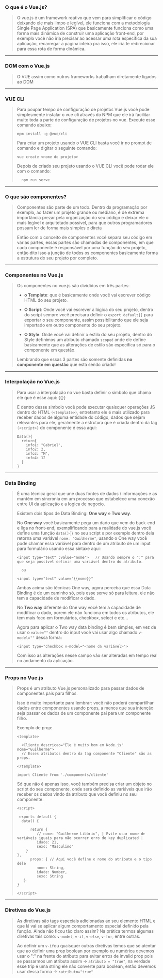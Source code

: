 ### **O que é o Vue.js?**

> O vue.js é um framework reativo que vem para simplificar o código deixando ele mais limpo e legível, ele funciona com a metodologia Single Page Application (SPA) que basicamente funciona como uma forma mais dinâmica de construir uma aplicação front-end, por exemplo você não iria precisar ao acessar uma rota especifica da sua aplicação, recarregar a pagina inteira pra isso, ele iria te redirecionar para essa rota de forma dinâmica.
---
### **DOM com o Vue.js**

> O VUE assim como outros frameworks trabalham diretamente ligados ao DOM
---
### **VUE CLI**

> Para poupar tempo de configuração de projetos Vue.js você pode simplesmente instalar o vue cli através do NPM que ele irá facilitar muito toda a parte de configuração de projetos no vue. Execute esse comando abaixo:
>
>     npm install -g @vue/cli 
>
> Para criar um projeto usando o VUE CLI basta você ir no prompt de comando e digitar o seguinte comando:
>
>     vue create <nome do projeto>
>
> Depois de criado seu projeto usando o VUE CLI você pode rodar ele com o comando: 
>
>       npm run serve
---
### **O que são componentes?**

> Componentes são parte de um todo. Dentro da programação por exemplo, ao fazer um projeto grande ou mediano, é de extrema importância prezar pela organização do seu código e deixar ele o mais legível e arquitetado possível, para que outros programadores possam ler de forma mais simples e direta
>
> Então com o conceito de componentes você separa seu código em varias partes, essas partes são chamadas de componentes, em que cada componente é responsável por uma função do seu projeto, então dito isso a junção de todos os componentes basicamente forma a estrutura do seu projeto por completo.
---

### **Componentes no Vue.js**

> Os componentes no vue.js são divididos em três partes:
>
> - **o Template**: que é basicamente onde você vai escrever código HTML do seu projeto.
>
> - **O Script**: Onde você vai escrever a lógica do seu projeto, dentro do script sempre você precisara definir o `export default{}` para exportar o seu componente, assim possibilitando que ele seja importado em outro componente do seu projeto.
>
> - **O Style**: Onde você vai definir o estilo do seu projeto, dentro do Style definimos um atributo chamado `scoped` onde ele define basicamente que as alterações de estilo são especifica só para o componente em questão.
>
> Lembrando que essas 3 partes são somente definidas **no componente em questão** que está sendo criado!
---
### **Interpolação no Vue.js**

> Para usar a interpolação no vue basta definir o simbolo que chama ele que é esse aqui: {{}}
>
> E dentro desse simbolo você pode executar quaisquer operações JS dentro do HTML `(<template>)`, entretanto ele é mais utilizado para receber dados de alguma entidade do código, dados que sejam relevantes para  ele, geralmente a estrutura que é criada dentro da tag `(<script>)` do componente é essa aqui:
>
>     Data(){
>       return{
>         info1: "Gabriel",
>         info2: 2,    
>         info3: "M",
>         info4: 12
>       }   
>     }
---
### **Data Binding**

> É uma técnica geral que une duas fontes de dados / informações e as mantém em sincronia em um processo que estabelece uma conexão entre UI da aplicação e a logica de negocio.
>
> Existem dois tipos de Data Binding: **One way** e **Two way**.
>
> No **One way** você basicamente pega um dado que vem do back-end e liga no front-end, exemplificando para a realidade do vue.js você define uma função `data(){}` no seu script e por exemplo dentro dela retorna uma variável `nome: "Guilherme"`, usando o One way você pode chamar essa variável para dentro de um atributo de um input para formulário usando essa sintaxe aqui:
>
>     <input type="text" :value="nome">   // Usando sempre o ":" para que seja possível definir uma variável dentro do atributo.
>
>       ou
>
>     <input type="text" value="{{nome}}"
> 
> Ambas acima são técnicas One way, agora perceba que essa Data Binding é de um caminho só, pois esse serve só para leitura, ele não tem a capacidade de modificar o dado.
>
> No **Two way** diferente do One way você tem a capacidade de modificar o dado, porem ele não funciona em todos os atributos, ele tem mais foco em formulários, checkbox, select e etc...
>
> Agora para aplicar o Two way data binding é bem simples, em vez de usar o `value=""` dentro do input você vai usar algo chamado `v-model=""` dessa forma:
>
>     <input type="checkbox v-model="<nome da variável>">
>
> Com isso as alterações nesse campo vão ser alteradas em tempo real no andamento da aplicação.
---

### **Props no Vue.js**

> Props é um atributo Vue.js personalizado para passar dados de componentes pais para filhos.
>
> Isso é muito importante para lembrar: você não poderá compartilhar dados entre componentes usando props, a menos que sua intenção seja passar os dados de um componente pai para um componente filho.
>
> Exemplo de prop:
>
>     <template>
>
>       <Cliente descricao="Ele é muito bom em Node.js" nome="Guilherme"> 
>       // Esses atributos dentro da tag componente "Cliente" são as props.
>
>     </template>
>
>     import Cliente from './components/cliente'
>
> Só que não é apenas isso, você também precisa criar um objeto no script do seu componente, onde será definido as variáveis que irão receber os dados vindo da atributo que você definiu no seu componente.
>
>     <script> 
>
>      exports default { 
>       data() {
>
>           return {
>              // nome: "Guilherme Libório", | Evite usar nome de variáveis iguais para não ocorrer erro de key duplicated |
>              idade: 21,
>              sexo: "Masculino"
>         }
>     },
>           props: { // Aqui você define o nome do atributo e o tipo dele
>              nome: String,
>              idade: Number,
>              sexo: String   
>        }
>     }
>
>     </script>
---
### **Diretivas do Vue.js**

> As diretivas são tags especiais adicionadas ao seu elemento HTML e que lá vai se aplicar algum comportamento especial definido pela função. Ainda não ficou tão claro assim? Na prática termos algumas diretivas tais como: `v-model`, `v-if`, `v-else`, `v-for`, entre outras.
>
> Ao definir um `v-if`ou quaisquer outras diretivas temos que se atentar que ao definir uma prop boolean por exemplo ou numérica devemos usar o ":" na frente do atributo para evitar erros de invalid prop pois se passarmos um atributo assim -> `atributo = "true"`, na verdade esse trip é uma string ele não converte para boolean, então devemos usar dessa forma -> `:atributo="true"`